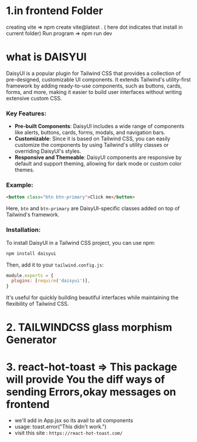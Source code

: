 # 1.in frontend Folder
creating vite  => npm create vite@latest . ( here dot indicates that install in current folder)
Run program => npm run dev


# what is DAISYUI

DaisyUI is a popular plugin for Tailwind CSS that provides a collection of pre-designed, customizable UI components. It extends Tailwind's utility-first framework by adding ready-to-use components, such as buttons, cards, forms, and more, making it easier to build user interfaces without writing extensive custom CSS.

### Key Features:
- **Pre-built Components**: DaisyUI includes a wide range of components like alerts, buttons, cards, forms, modals, and navigation bars.
- **Customizable**: Since it is based on Tailwind CSS, you can easily customize the components by using Tailwind's utility classes or overriding DaisyUI's styles.
- **Responsive and Themeable**: DaisyUI components are responsive by default and support theming, allowing for dark mode or custom color themes.

### Example:
```html
<button class="btn btn-primary">Click me</button>
```
Here, `btn` and `btn-primary` are DaisyUI-specific classes added on top of Tailwind's framework.

### Installation:
To install DaisyUI in a Tailwind CSS project, you can use npm:
```bash
npm install daisyui
```

Then, add it to your `tailwind.config.js`:
```js
module.exports = {
  plugins: [require('daisyui')],
}
```

It's useful for quickly building beautiful interfaces while maintaining the flexibility of Tailwind CSS.




# 2. TAILWINDCSS glass morphism Generator


# 3. react-hot-toast => This package will provide You the diff ways of sending Errors,okay messages on frontend

- we'll add <Toaster/> in App.jsx so its avail to all components
- usage: toast.error("This didn't work.")
- visit this site : `https://react-hot-toast.com/`